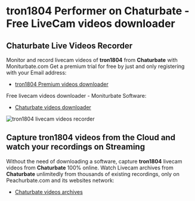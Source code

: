 # tron1804 Performer on Chaturbate - Free LiveCam videos downloader

## Chaturbate Live Videos Recorder

Monitor and record livecam videos of **tron1804** from **Chaturbate** with Moniturbate.com
Get a premium trial for free by just and only registering with your Email address:
* [tron1804 Premium videos downloader](https://moniturbate.com/request-demo-licence-key.html)

Free livecam videos downloader - Moniturbate Software:
* [Chaturbate videos downloader](https://moniturbate.com/moniturbate-download-software.html)

![tron1804 livecam videos recorder](https://peachurnet.com/templates/moniturbate-software.png)


## Capture tron1804 videos from the Cloud and watch your recordings on Streaming

Without the need of downloading a software, capture **tron1804** livecam videos from **Chaturbate** 100% online.
Watch Livecam archives from **Chaturbate** unlimitedly from thousands of existing recordings, only on Peachurbate.com and its websites network:
* [Chaturbate videos archives](https://peachurnet.com/)